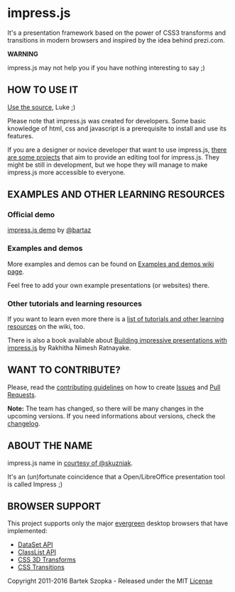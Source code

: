 impress.js
============

It's a presentation framework based on the power of CSS3 transforms and
transitions in modern browsers and inspired by the idea behind prezi.com.

**WARNING**

impress.js may not help you if you have nothing interesting to say ;)


HOW TO USE IT
---------------

[Use the source](http://github.com/impress/impress.js/blob/master/index.html), Luke ;)

Please note that impress.js was created for developers. Some basic knowledge of html, css and
javascript is a prerequisite to install and use its features.

If you are a designer or novice developer that want to use impress.js,
[there are some projects](https://github.com/impress/impress.js/wiki/Examples-and-demos/5d887507caa5cf534eab6713d9adb3a5e7662459#authoring-tools) that aim to provide an editing tool for impress.js. They might be still in
development, but we hope they will manage to make impress.js more accessible to everyone.



EXAMPLES AND OTHER LEARNING RESOURCES
---------------------------------------

### Official demo

[impress.js demo](http://impress.github.io/impress.js/) by [@bartaz](http://twitter.com/bartaz)

### Examples and demos

More examples and demos can be found on [Examples and demos wiki page](http://github.com/impress/impress.js/wiki/Examples-and-demos).

Feel free to add your own example presentations (or websites) there.

### Other tutorials and learning resources

If you want to learn even more there is a [list of tutorials and other learning resources](https://github.com/impress/impress.js/wiki/impress.js-tutorials-and-other-learning-resources)
on the wiki, too.

There is also a book available about [Building impressive presentations with impress.js](http://www.packtpub.com/building-impressive-presentations-with-impressjs/book) by Rakhitha Nimesh Ratnayake.


WANT TO CONTRIBUTE?
---------------------

Please, read the [contributing guidelines](.github/CONTRIBUTING.md) on how to create [Issues](.github/CONTRIBUTING.md#issues) and [Pull Requests](.github/CONTRIBUTING.md#pull-requests).

**Note:** The team has changed, so there will be many changes in the upcoming versions.
If you need informations about versions, check the [changelog](CHANGELOG.md).


ABOUT THE NAME
----------------

impress.js name in [courtesy of @skuzniak](http://twitter.com/skuzniak/status/143627215165333504).

It's an (un)fortunate coincidence that a Open/LibreOffice presentation tool is called Impress ;)


BROWSER SUPPORT
-----------------

This project supports only the major [evergreen](http://eisenbergeffect.bluespire.com/evergreen-browsers/) desktop browsers that have implemented:

* [DataSet API](http://caniuse.com/#search=dataset)
* [ClassList API](http://caniuse.com/#search=classlist)
* [CSS 3D Transforms](http://caniuse.com/#search=css%203d)
* [CSS Transitions](http://caniuse.com/#search=css%20transition)

Copyright 2011-2016 Bartek Szopka - Released under the MIT [License](LICENSE)
